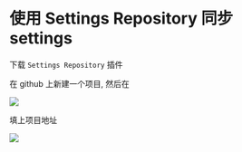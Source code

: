 # 使用 Settings Repository 同步 settings

下载 `Settings Repository` 插件

在 github 上新建一个项目, 
然后在

![](http://7xr3bu.com1.z0.glb.clouddn.com/2017-07-13-14999367264409.png)

填上项目地址

![](http://7xr3bu.com1.z0.glb.clouddn.com/2017-07-13-14999367542648.png)



